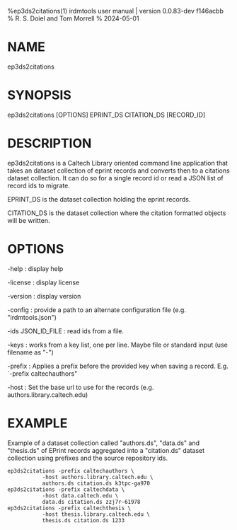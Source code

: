 %ep3ds2citations(1) irdmtools user manual | version 0.0.83-dev f146acbb
% R. S. Doiel and Tom Morrell
% 2024-05-01

# NAME

ep3ds2citations

# SYNOPSIS

ep3ds2citations [OPTIONS] EPRINT_DS CITATION_DS [RECORD_ID]

# DESCRIPTION

ep3ds2citations is a Caltech Library oriented command line application
that takes an dataset collection of eprint records and converts then
to a citations dataset collection. It can do so for a single record id
or read a JSON list of record ids to migrate.

EPRINT_DS is the dataset collection holding the eprint records.

CITATION_DS is the dataset collection where the citation formatted
objects will be written.

# OPTIONS

-help
: display help

-license
: display license

-version
: display version

-config
: provide a path to an alternate configuration file (e.g. "irdmtools.json")

-ids JSON_ID_FILE
: read ids from a file.

-keys
: works from a key list, one per line. Maybe file or standard input (use filename as "-")

-prefix
: Applies a prefix before the provided key when saving a record. E.g. `-prefix caltechauthors"

-host
: Set the base url to use for the records (e.g. authors.library.caltech.edu)

# EXAMPLE

Example of a dataset collection called "authors.ds", "data.ds" and
"thesis.ds" of EPrint records aggregated into a "citation.ds" dataset
collection using prefixes and the source repository ids.

~~~shell
ep3ds2citations -prefix caltechauthors \
           -host authors.library.caltech.edu \
           authors.ds citation.ds k3tpc-ga970
ep3ds2citations -prefix caltechdata \
           -host data.caltech.edu \
           data.ds citation.ds zzj7r-61978
ep3ds2citations -prefix caltechthesis \
           -host thesis.library.caltech.edu \
           thesis.ds citation.ds 1233
~~~


